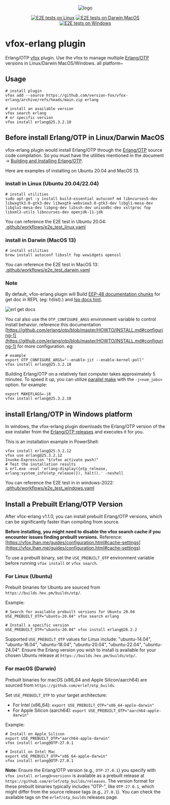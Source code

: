 <div align="center">

![logo](./assets/vfox-erlang-logo.png)

[![E2E tests on Linux](https://github.com/version-fox/vfox-erlang/actions/workflows/e2e_test_linux.yaml/badge.svg)](https://github.com/version-fox/vfox-erlang/actions/workflows/e2e_test_linux.yaml) [![E2E tests on Darwin MacOS](https://github.com/version-fox/vfox-erlang/actions/workflows/e2e_test_darwin.yaml/badge.svg)](https://github.com/version-fox/vfox-erlang/actions/workflows/e2e_test_darwin.yaml) [![E2E tests on Windows](https://github.com/version-fox/vfox-erlang/actions/workflows/e2e_test_windows.yaml/badge.svg)](https://github.com/version-fox/vfox-erlang/actions/workflows/e2e_test_windows.yaml)

</div>

# vfox-erlang plugin

Erlang/OTP [vfox](https://github.com/version-fox) plugin. Use the vfox to manage multiple [Erlang/OTP](https://www.erlang.org/) versions in Linux/Darwin MacOS/Windows. all platform~

## Usage

```shell
# install plugin
vfox add --source https://github.com/version-fox/vfox-erlang/archive/refs/heads/main.zip erlang

# install an available version
vfox search erlang
# or specific version 
vfox install erlang@25.3.2.10
```

## Before install Erlang/OTP in Linux/Darwin MacOS

vfox-erlang plugin would install Erlang/OTP through the [Erlang/OTP](https://www.erlang.org/doc/installation_guide/install#how-to-build-and-install-erlang-otp) source code compilation. So you must have the utilities mentioned in the document -> [Building and Installing Erlang/OTP](https://www.erlang.org/doc/installation_guide/install#how-to-build-and-install-erlang-otp). 

Here are examples of installing on Ubuntu 20.04 and MacOS 13.

### install in Linux (Ubuntu 20.04/22.04)

```shell
# install utilities
sudo apt-get -y install build-essential autoconf m4 libncurses5-dev libwxgtk3.0-gtk3-dev libwxgtk-webview3.0-gtk3-dev libgl1-mesa-dev libglu1-mesa-dev libpng-dev libssh-dev unixodbc-dev xsltproc fop libxml2-utils libncurses-dev openjdk-11-jdk
```

You can reference the E2E test in Ubuntu 20.04: [.github/workflows/e2e_test_linux.yaml](.github/workflows/e2e_test_linux.yaml)

### install in Darwin (MacOS 13)

```shell
# install utilities
brew install autoconf libxslt fop wxwidgets openssl
```

You can reference the E2E test in MacOS 13: [.github/workflows/e2e_test_darwin.yaml](.github/workflows/e2e_test_darwin.yaml)

### Note

By default, vfox-erlang plugin will Build [EEP-48 documentation chunks](https://www.erlang.org/doc/apps/kernel/eep48_chapter) for get doc in REPL (eg: h(list).) and [lsp docs hint](https://github.com/elixir-lsp/vscode-elixir-ls/issues/284).

![erl get docs](./assets/get_docs_in_repl.png)

You cal also use the `OTP_CONFIGURE_ARGS` environment variable to control install behavior. reference this documentation [https://github.com/erlang/otp/blob/master/HOWTO/INSTALL.md#configuring-1](https://github.com/erlang/otp/blob/master/HOWTO/INSTALL.md#configuring-1) for more configuration. eg:

```shell
# example
export OTP_CONFIGURE_ARGS="--enable-jit --enable-kernel-poll"
vfox install erlang@25.3.2.10
```

Building Erlang/OTP on a relatively fast computer takes approximately 5 minutes. To speed it up, you can utilize [parallel make](https://github.com/erlang/otp/blob/master/HOWTO/INSTALL.md#building-3) with the `-j<num_jobs>` option. for example:

```shell
export MAKEFLAGS=-j8
vfox install erlang@25.3.2.10
```

## install Erlang/OTP in Windows platform

In windows, the vfox-erlang plugin downloads the Erlang/OTP version of the exe installer from the [Erlang/OTP releases](https://github.com/erlang/otp/releases) and executes it for you.

This is an installation example in PowerShell:

```pwsh
vfox install erlang@25.3.2.12
vfox use erlang@25.3.2.12
Invoke-Expression "$(vfox activate pwsh)"
# Test the installation results
& erl.exe -eval 'erlang:display({otp_release, erlang:system_info(otp_release)}), halt().' -noshell
```

You can reference the E2E test in in windows-2022: [.github/workflows/e2e_test_windows.yaml](.github/workflows/e2e_test_windows.yaml)

## Install a Prebuilt Erlang/OTP Version

After vfox-erlang v1.1.0, you can install prebuilt Erlang/OTP versions, which can be significantly faster than compiling from source.

**Before installing, you might need to disable the vfox search cache if you encounter issues finding prebuilt versions.** Reference: [https://vfox.lhan.me/guides/configuration.html#cache-settings](https://vfox.lhan.me/guides/configuration.html#cache-settings)

To use a prebuilt binary, set the `USE_PREBUILT_OTP` environment variable before running `vfox install` or `vfox search`.

### For Linux (Ubuntu)

Prebuilt binaries for Ubuntu are sourced from `https://builds.hex.pm/builds/otp/`.

Example:
```shell
# Search for available prebuilt versions for Ubuntu 20.04
USE_PREBUILT_OTP="ubuntu-20.04" vfox search erlang

# Install a specific version
USE_PREBUILT_OTP="ubuntu-20.04" vfox install erlang@26.2.2
```
Supported `USE_PREBUILT_OTP` values for Linux include: "ubuntu-14.04", "ubuntu-16.04", "ubuntu-18.04", "ubuntu-20.04", "ubuntu-22.04", "ubuntu-24.04". Ensure the Erlang version you wish to install is available for your chosen Ubuntu release at `https://builds.hex.pm/builds/otp/`.

### For macOS (Darwin)

Prebuilt binaries for macOS (x86_64 and Apple Silicon/aarch64) are sourced from `https://github.com/erlef/otp_builds`.

Set `USE_PREBUILT_OTP` to your target architecture:
- For Intel (x86_64): `export USE_PREBUILT_OTP="x86_64-apple-darwin"`
- For Apple Silicon (aarch64): `export USE_PREBUILT_OTP="aarch64-apple-darwin"`

Example:
```shell
# Install on Apple Silicon
export USE_PREBUILT_OTP="aarch64-apple-darwin"
vfox install erlang@OTP-27.0.1 

# Install on Intel Mac
export USE_PREBUILT_OTP="x86_64-apple-darwin"
vfox install erlang@OTP-27.0.1
```
**Note:** Ensure the Erlang/OTP version (e.g., `OTP-27.0.1`) you specify with `vfox install erlang@<version>` is available as a prebuilt release at `https://github.com/erlef/otp_builds/releases`. The version format for these prebuilt binaries typically includes "OTP-", like `OTP-27.0.1`, which might differ from the source release tags (e.g., `27.0.1`). You can check the available tags on the `erlef/otp_builds` releases page.